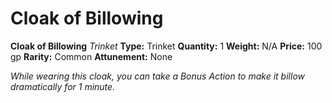 # Cloak of Billowing

**Cloak of Billowing**
_Trinket_
**Type:** Trinket
**Quantity:** 1
**Weight:** N/A
**Price:** 100 gp
**Rarity:** Common
**Attunement:** None

*While wearing this cloak, you can take a Bonus Action to make it billow dramatically for 1 minute.*